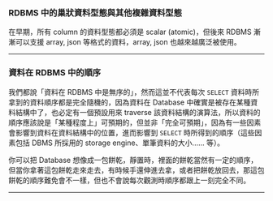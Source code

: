### RDBMS 中的巢狀資料型態與其他複雜資料型態

在早期，所有 column 的資料型態都必須是 scalar (atomic)，但後來 RDBMS 漸漸可以支援 array, json 等格式的資料，array, json 也越來越廣泛被使用。

---

### 資料在 RDBMS 中的順序

我們都說「資料在 RDBMS 中是無序的」，然而這並不代表每次 `SELECT` 資料時所拿到的資料順序都是完全隨機的，因為資料在 Database 中確實是被存在某種資料結構中了，也必定有一個預設用來 traverse 該資料結構的演算法，所以資料的順序應該說是「某種程度上」可預期的，但並非「完全可預期」，因為有一些因素會影響到資料在資料結構中的位置，進而影響到 `SELECT` 時所得到的順序（這些因素包括 DBMS 所採用的 storage engine、單筆資料的大小...... 等）。

你可以把 Database 想像成一包餅乾，靜置時，裡面的餅乾當然有一定的順序，但當你拿著這包餅乾走來走去，有時候手還伸進去拿，或者把餅乾放回去，那這包餅乾的順序難免會不一樣，但也不會說每次觀測時順序都跟上一刻完全不同。

---
